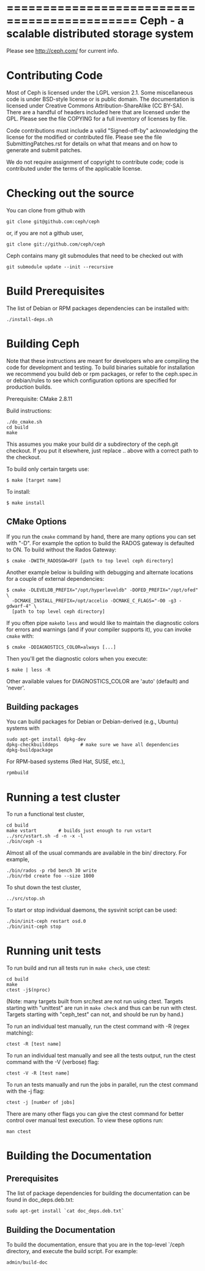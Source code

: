 ============================================
Ceph - a scalable distributed storage system
============================================

Please see http://ceph.com/ for current info.


Contributing Code
=================

Most of Ceph is licensed under the LGPL version 2.1.  Some
miscellaneous code is under BSD-style license or is public domain.
The documentation is licensed under Creative Commons
Attribution-ShareAlike (CC BY-SA).  There are a handful of headers
included here that are licensed under the GPL.  Please see the file
COPYING for a full inventory of licenses by file.

Code contributions must include a valid "Signed-off-by" acknowledging
the license for the modified or contributed file.  Please see the file
SubmittingPatches.rst for details on what that means and on how to
generate and submit patches.

We do not require assignment of copyright to contribute code; code is
contributed under the terms of the applicable license.


Checking out the source
=======================

You can clone from github with

	git clone git@github.com:ceph/ceph

or, if you are not a github user,

	git clone git://github.com/ceph/ceph

Ceph contains many git submodules that need to be checked out with

	git submodule update --init --recursive


Build Prerequisites
===================

The list of Debian or RPM packages dependencies can be installed with:

	./install-deps.sh


Building Ceph
=============

Note that these instructions are meant for developers who are
compiling the code for development and testing.  To build binaries
suitable for installation we recommend you build deb or rpm packages,
or refer to the ceph.spec.in or debian/rules to see which
configuration options are specified for production builds.

Prerequisite: CMake 2.8.11

Build instructions:

	./do_cmake.sh
	cd build
	make

This assumes you make your build dir a subdirectory of the ceph.git
checkout.  If you put it elsewhere, just replace .. above with a
correct path to the checkout.

To build only certain targets use:

    $ make [target name]

To install:

    $ make install
 
CMake Options
-------------

If you run the `cmake` command by hand, there are many options you can
set with "-D". For example the option to build the RADOS gateway is 
defaulted to ON. To build without the Rados Gateway:

    $ cmake -DWITH_RADOSGW=OFF [path to top level ceph directory]

Another example below is building with debugging and alternate locations 
for a couple of external dependencies:

    $ cmake -DLEVELDB_PREFIX="/opt/hyperleveldb" -DOFED_PREFIX="/opt/ofed" \
      -DCMAKE_INSTALL_PREFIX=/opt/accelio -DCMAKE_C_FLAGS="-O0 -g3 -gdwarf-4" \
      [path to top level ceph directory]

If you often pipe `make`to `less` and would like to maintain the
diagnostic colors for errors and warnings (and if your compiler
supports it), you can invoke `cmake` with:

    $ cmake -DDIAGNOSTICS_COLOR=always [...]

Then you'll get the diagnostic colors when you execute:

    $ make | less -R

Other available values for DIAGNOSTICS_COLOR are 'auto' (default) and
'never'.


Building packages
-----------------

You can build packages for Debian or Debian-derived (e.g., Ubuntu)
systems with

	sudo apt-get install dpkg-dev
	dpkg-checkbuilddeps        # make sure we have all dependencies
	dpkg-buildpackage

For RPM-based systems (Red Hat, SUSE, etc.),

	rpmbuild


Running a test cluster
======================

To run a functional test cluster,

	cd build
	make vstart        # builds just enough to run vstart
	../src/vstart.sh -d -n -x -l
	./bin/ceph -s

Almost all of the usual commands are available in the bin/ directory.
For example,

	./bin/rados -p rbd bench 30 write
	./bin/rbd create foo --size 1000

To shut down the test cluster,

	../src/stop.sh

To start or stop individual daemons, the sysvinit script can be used:

	./bin/init-ceph restart osd.0
	./bin/init-ceph stop


Running unit tests
==================

To run build and run all tests run in `make check`, use ctest:

	cd build
	make
	ctest -j$(nproc)

(Note: many targets built from src/test are not run using ctest. 
Targets starting with "unittest" are run in `make check` and thus can
be run with ctest. Targets starting with "ceph_test" can not, and should
be run by hand.)

To run an individual test manually, run the ctest command with -R
(regex matching):

	ctest -R [test name]

To run an individual test manually and see all the tests output, run
the ctest command with the -V (verbose) flag:

	ctest -V -R [test name]

To run an tests manually and run the jobs in parallel, run the ctest
command with the -j flag:

	ctest -j [number of jobs]

There are many other flags you can give the ctest command for better control
over manual test execution. To view these options run:

	man ctest


Building the Documentation
==========================

Prerequisites
-------------

The list of package dependencies for building the documentation can be
found in doc_deps.deb.txt:

	sudo apt-get install `cat doc_deps.deb.txt`

Building the Documentation
--------------------------

To build the documentation, ensure that you are in the top-level
`/ceph directory, and execute the build script. For example:

	admin/build-doc

